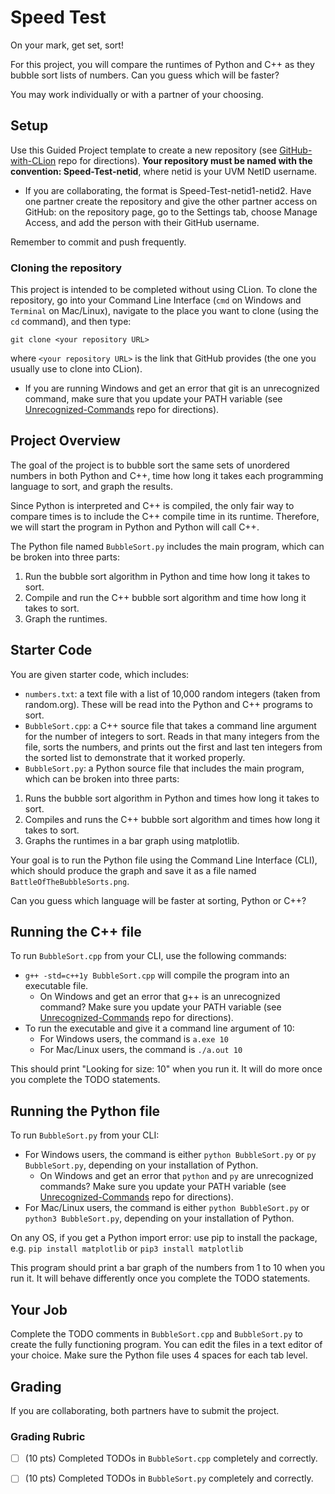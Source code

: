 # Speed Test
On your mark, get set, sort!

For this project, you will compare the runtimes of Python and C++ as they bubble sort lists of numbers. Can you guess which will be faster?

You may work individually or with a partner of your choosing.

## Setup

Use this Guided Project template to create a new repository (see [GitHub-with-CLion](https://github.com/uvmcs120s2023/GitHub-with-CLion) repo for directions).
**Your repository must be named with the convention: Speed-Test-netid**, where netid is your UVM NetID username.
* If you are collaborating, the format is Speed-Test-netid1-netid2. Have one partner create the repository and give the other partner access on GitHub: on the repository page, go to the Settings tab, choose Manage Access, and add the person with their GitHub username.

Remember to commit and push frequently.

### Cloning the repository

This project is intended to be completed without using CLion. To clone the repository, go into your Command Line Interface (`cmd` on Windows and `Terminal` on Mac/Linux), navigate to the place you want to clone (using the `cd` command), and then type:
```
git clone <your repository URL>
```
where `<your repository URL>` is the link that GitHub provides (the one you usually use to clone into CLion).
* If you are running Windows and get an error that git is an unrecognized command, make sure that you update your PATH variable (see [Unrecognized-Commands](https://github.com/uvmcs120s2023/Unrecognized-Commands) repo for directions).

## Project Overview

The goal of the project is to bubble sort the same sets of unordered numbers in both Python and C++, time how long it takes each programming language to sort, and graph the results.

Since Python is interpreted and C++ is compiled, the only fair way to compare times is to include the C++ compile time in its runtime. Therefore, we will start the program in Python and Python will call C++. 

The Python file named `BubbleSort.py` includes the main program, which can be broken into three parts:
1. Run the bubble sort algorithm in Python and time how long it takes to sort.
1. Compile and run the C++ bubble sort algorithm and time how long it takes to sort.
1. Graph the runtimes.

## Starter Code

You are given starter code, which includes:
* `numbers.txt`: a text file with a list of 10,000 random integers (taken from random.org). These will be read into the Python and C++ programs to sort.
* `BubbleSort.cpp`: a C++ source file that takes a command line argument for the number of integers to sort. Reads in that many integers from the file, sorts the numbers, and prints out the first and last ten integers from the sorted list to demonstrate that it worked properly.
* `BubbleSort.py`: a Python source file that includes the main program, which can be broken into three parts:
1. Runs the bubble sort algorithm in Python and times how long it takes to sort.
1. Compiles and runs the C++ bubble sort algorithm and times how long it takes to sort.
1. Graphs the runtimes in a bar graph using matplotlib.

Your goal is to run the Python file using the Command Line Interface (CLI), which should produce the graph and save it as a file named `BattleOfTheBubbleSorts.png`.

Can you guess which language will be faster at sorting, Python or C++?

## Running the C++ file

To run `BubbleSort.cpp` from your CLI, use the following commands:
* `g++ -std=c++1y BubbleSort.cpp` will compile the program into an executable file.
    * On Windows and get an error that g++ is an unrecognized command? Make sure you update your PATH variable (see [Unrecognized-Commands](https://github.com/uvmcs120s2023/Unrecognized-Commands) repo for directions).
* To run the executable and give it a command line argument of 10:
    * For Windows users, the command is `a.exe 10`
    * For Mac/Linux users, the command is `./a.out 10`

This should print "Looking for size: 10" when you run it. It will do more once you complete the TODO statements.

## Running the Python file

To run `BubbleSort.py` from your CLI:
* For Windows users, the command is either `python BubbleSort.py` or `py BubbleSort.py`, depending on your installation of Python.
    * On Windows and get an error that `python` and `py` are unrecognized commands? Make sure you update your PATH variable (see [Unrecognized-Commands](https://github.com/uvmcs120s2023/Unrecognized-Commands) repo for directions).
* For Mac/Linux users, the command is either `python BubbleSort.py` or `python3 BubbleSort.py`, depending on your installation of Python.

On any OS, if you get a Python import error: use pip to install the package, e.g. `pip install matplotlib` or `pip3 install matplotlib`

This program should print a bar graph of the numbers from 1 to 10 when you run it. It will behave differently once you complete the TODO statements.

## Your Job

Complete the TODO comments in `BubbleSort.cpp` and `BubbleSort.py` to create the fully functioning program. You can edit the files in a text editor of your choice. Make sure the Python file uses 4 spaces for each tab level.

## Grading

If you are collaborating, both partners have to submit the project.

### Grading Rubric
- [ ] (10 pts) Completed TODOs in `BubbleSort.cpp` completely and correctly.
- [ ] (10 pts) Completed TODOs in `BubbleSort.py` completely and correctly.

